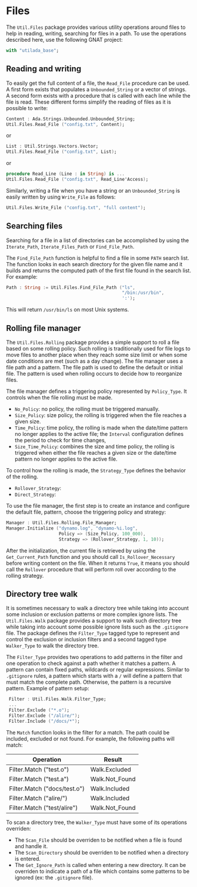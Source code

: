 # Files
The `Util.Files` package provides various utility operations around files
to help in reading, writing, searching for files in a path.
To use the operations described here, use the following GNAT project:

```Ada
with "utilada_base";
```

## Reading and writing
To easily get the full content of a file, the `Read_File` procedure can be
used.  A first form exists that populates a `Unbounded_String` or a vector
of strings.  A second form exists with a procedure that is called with each
line while the file is read.  These different forms simplify the reading of
files as it is possible to write:

```Ada
Content : Ada.Strings.Unbounded.Unbounded_String;
Util.Files.Read_File ("config.txt", Content);
```

or

```Ada
List : Util.Strings.Vectors.Vector;
Util.Files.Read_File ("config.txt", List);
```

or

```Ada
procedure Read_Line (Line : in String) is ...
Util.Files.Read_File ("config.txt", Read_Line'Access);
```

Similarly, writing a file when you have a string or an `Unbounded_String`
is easily written by using `Write_File` as follows:

```Ada
Util.Files.Write_File ("config.txt", "full content");
```

## Searching files
Searching for a file in a list of directories can be accomplished by using
the `Iterate_Path`, `Iterate_Files_Path` or `Find_File_Path`.

The `Find_File_Path` function is helpful to find a file in some `PATH`
search list.  The function looks in each search directory for the given
file name and it builds and returns the computed path of the first file
found in the search list.  For example:

```Ada
Path : String := Util.Files.Find_File_Path ("ls",
                                            "/bin:/usr/bin",
                                            ':');
```

This will return `/usr/bin/ls` on most Unix systems.

## Rolling file manager
The `Util.Files.Rolling` package provides a simple support to roll a file
based on some rolling policy.  Such rolling is traditionally used for file
logs to move files to another place when they reach some size limit or when
some date conditions are met (such as a day change).  The file manager uses
a file path and a pattern.  The file path is used to define the default
or initial file.  The pattern is used when rolling occurs to decide how
to reorganize files.

The file manager defines a triggering policy represented by `Policy_Type`.
It controls when the file rolling must be made.

* `No_Policy`: no policy, the rolling must be triggered manually.
* `Size_Policy`: size policy, the rolling is triggered when the file
  reaches a given size.
* `Time_Policy`: time policy, the rolling is made when the date/time pattern
  no longer applies to the active file; the `Interval` configuration
  defines the period to check for time changes,
* `Size_Time_Policy`: combines the size and time policy, the rolling is
  triggered when either the file reaches a given size or the date/time
  pattern no longer applies to the active file.

To control how the rolling is made, the `Strategy_Type` defines the behavior
of the rolling.

* `Rollover_Strategy`:
* `Direct_Strategy`:

To use the file manager, the first step is to create an instance and configure
the default file, pattern, choose the triggering policy and strategy:

```Ada
Manager : Util.Files.Rolling.File_Manager;
Manager.Initialize ("dynamo.log", "dynamo-%i.log",
                    Policy => (Size_Policy, 100_000),
                    Strategy => (Rollover_Strategy, 1, 10));

```

After the initialization, the current file is retrieved by using the
`Get_Current_Path` function and you should call `Is_Rollover_Necessary`
before writing content on the file.  When it returns `True`, it means you
should call the `Rollover` procedure that will perform roll over according
to the rolling strategy.

## Directory tree walk
It is sometimes necessary to walk a directory tree while taking into
account some inclusion or exclusion patterns or more complex ignore lists.
The `Util.Files.Walk` package provides a support to walk such directory
tree while taking into account some possible ignore lists such as the
`.gitignore` file.  The package defines the `Filter_Type` tagged type
to represent and control the exclusion or inclusion filters and a second
tagged type `Walker_Type` to walk the directory tree.

The `Filter_Type` provides two operations to add patterns in the filter
and one operation to check against a path whether it matches a pattern.
A pattern can contain fixed paths, wildcards or regular expressions.
Similar to `.gitignore` rules, a pattern which starts with a `/` will
define a pattern that must match the complete path.  Otherwise, the pattern
is a recursive pattern.  Example of pattern setup:

```Ada
 Filter : Util.Files.Walk.Filter_Type;
 ...
 Filter.Exclude ("*.o");
 Filter.Exclude ("/alire/");
 Filter.Include ("/docs/*");
```

The `Match` function looks in the filter for a match.  The path could be
included, excluded or not found.  For example, the following paths will
match:

| Operation                    | Result         |
| ---------------------------- | -------------- |
| Filter.Match ("test.o")      | Walk.Excluded  |
| Filter.Match ("test.a")      | Walk.Not_Found |
| Filter.Match ("docs/test.o") | Walk.Included  |
| Filter.Match ("alire/")      | Walk.Included  |
| Filter.Match ("test/alire")  | Walk.Not_Found |

To scan a directory tree, the `Walker_Type` must have some of its operations
overriden:

* The `Scan_File` should be overriden to be notified when a file is found
  and handle it.
* The `Scan_Directory` should be overriden to be notified when a directory
  is entered.
* The `Get_Ignore_Path` is called when entering a new directory.  It can
  be overriden to indicate a path of a file which contains some patterns
  to be ignored (ex: the `.gitignore` file).
